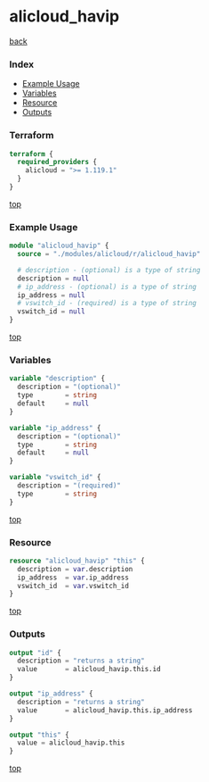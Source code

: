 # alicloud_havip

[back](../alicloud.md)

### Index

- [Example Usage](#example-usage)
- [Variables](#variables)
- [Resource](#resource)
- [Outputs](#outputs)

### Terraform

```terraform
terraform {
  required_providers {
    alicloud = ">= 1.119.1"
  }
}
```

[top](#index)

### Example Usage

```terraform
module "alicloud_havip" {
  source = "./modules/alicloud/r/alicloud_havip"

  # description - (optional) is a type of string
  description = null
  # ip_address - (optional) is a type of string
  ip_address = null
  # vswitch_id - (required) is a type of string
  vswitch_id = null
}
```

[top](#index)

### Variables

```terraform
variable "description" {
  description = "(optional)"
  type        = string
  default     = null
}

variable "ip_address" {
  description = "(optional)"
  type        = string
  default     = null
}

variable "vswitch_id" {
  description = "(required)"
  type        = string
}
```

[top](#index)

### Resource

```terraform
resource "alicloud_havip" "this" {
  description = var.description
  ip_address  = var.ip_address
  vswitch_id  = var.vswitch_id
}
```

[top](#index)

### Outputs

```terraform
output "id" {
  description = "returns a string"
  value       = alicloud_havip.this.id
}

output "ip_address" {
  description = "returns a string"
  value       = alicloud_havip.this.ip_address
}

output "this" {
  value = alicloud_havip.this
}
```

[top](#index)